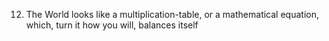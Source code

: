 12. The World looks like a multiplication-table, or a mathematical equation, which, turn it how you will, balances itself
